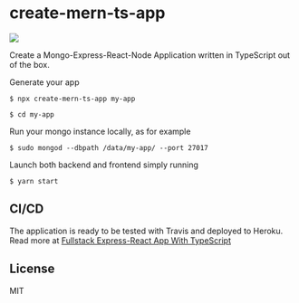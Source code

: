 # create-mern-ts-app

![](https://img.shields.io/travis/com/Fabianopb/create-mern-ts-app.svg)

Create a Mongo-Express-React-Node Application written in TypeScript out of the box.

Generate your app
```
$ npx create-mern-ts-app my-app

$ cd my-app
```

Run your mongo instance locally, as for example
```
$ sudo mongod --dbpath /data/my-app/ --port 27017
```

Launch both backend and frontend simply running
```
$ yarn start
```

## CI/CD

The application is ready to be tested with Travis and deployed to Heroku. Read more at [Fullstack Express-React App With TypeScript](https://medium.com/@fabianopb/fullstack-express-react-app-with-typescript-5a103e19821e)

## License

MIT
